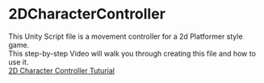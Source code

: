 # 2DCharacterController

This Unity Script file is a movement controller for a 2d Platformer style game.  
This step-by-step Video will walk you through creating this file and how to use it.  
[2D Character Controller Tuturial](https://www.youtube.com/watch?v=NMKu8PvsEpQ)
